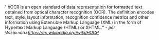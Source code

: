 ''hOCR is an open standard of data representation for formatted text obtained from optical character recognition (OCR). The definition encodes text, style, layout information, recognition confidence metrics and other information using Extensible Markup Language (XML) in the form of Hypertext Markup Language (HTML) or XHTML.'' - *per Wikipedia>https://en.wikipedia.org/wiki/HOCR*